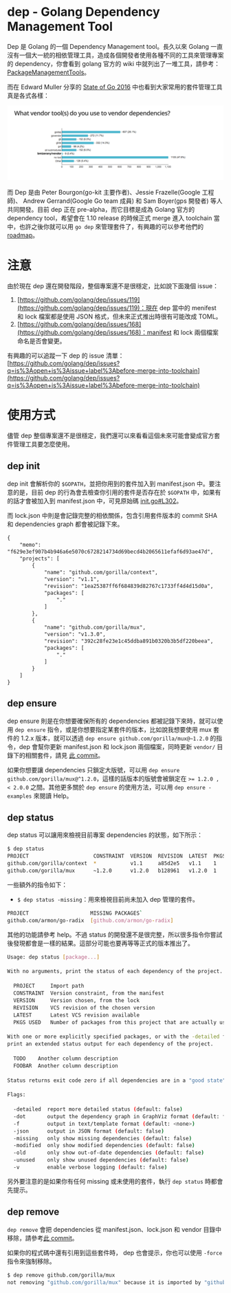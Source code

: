 # dep - Golang Dependency Management Tool

Dep 是 Golang 的一個 Dependency Management tool。長久以來 Golang 一直沒有一個大一統的相依管理工具，造成各個開發者使用各種不同的工具來管理專案的 dependency，你會看到 golang 官方的 wiki 中就列出了一堆工具，請參考：[PackageManagementTools](https://github.com/golang/go/wiki/PackageManagementTools)。

而在 Edward Muller 分享的 [State of Go 2016](http://go-talks.appspot.com/github.com/freeformz/talks/20160712_gophercon/talk.slide#1) 中也看到大家常用的套件管理工具真是各式各樣：

![image](https://raw.githubusercontent.com/kevingo/dep-example/master/screenshot/dependency.png)

而 Dep 是由 Peter Bourgon(go-kit 主要作者)、Jessie Frazelle(Google 工程師)、 Andrew Gerrand(Google Go team 成員) 和 Sam Boyer(gps 開發者) 等人共同開發。目前 dep 正在 pre-alpha，而它目標是成為 Golang 官方的 dependency tool，希望會在 1.10 release 的時候正式 merge 進入 toolchain 當中，也許之後你就可以用 `go dep` 來管理套件了，有興趣的可以參考他們的 [roadmap](https://github.com/golang/dep/wiki/Roadmap)。

# 注意

由於現在 dep 還在開發階段，整個專案還不是很穩定，比如說下面幾個 issue：

1. [https://github.com/golang/dep/issues/119](https://github.com/golang/dep/issues/119)：現在 dep 當中的 menifest 和 lock 檔案都是使用 JSON 格式，但未來正式推出時很有可能改成 TOML。
2. [https://github.com/golang/dep/issues/168](https://github.com/golang/dep/issues/168)：manifest 和 lock 兩個檔案命名是否會變更。

有興趣的可以追蹤一下 dep 的 issue 清單：[https://github.com/golang/dep/issues?q=is%3Aopen+is%3Aissue+label%3Abefore-merge-into-toolchain](https://github.com/golang/dep/issues?q=is%3Aopen+is%3Aissue+label%3Abefore-merge-into-toolchain)

# 使用方式

儘管 dep 整個專案還不是很穩定，我們還可以來看看這個未來可能會變成官方套件管理工具要怎麼使用。

## dep init
dep init 會解析你的 `$GOPATH`，並把你用到的套件加入到 manifest.json 中。要注意的是，目前 dep 的行為會去檢查你引用的套件是否存在於 `$GOPATH` 中，如果有的話才會被加入到 manifest.json 中，可見原始碼 [init.go#L302](https://github.com/golang/dep/blob/1b193f4439655572d59fe1b87035870f1a7344ca/init.go#L302)。

而 lock.json 中則是會記錄完整的相依關係，包含引用套件版本的 commit SHA 和 dependencies graph 都會被記錄下來。

```
{
    "memo": "f629e3ef907b4b946a6e5070c6728214734d69becd4b2065611efaf6d93ae47d",
    "projects": [
        {
            "name": "github.com/gorilla/context",
            "version": "v1.1",
            "revision": "1ea25387ff6f684839d82767c1733ff4d4d15d0a",
            "packages": [
                "."
            ]
        },
        {
            "name": "github.com/gorilla/mux",
            "version": "v1.3.0",
            "revision": "392c28fe23e1c45ddba891b0320b3b5df220beea",
            "packages": [
                "."
            ]
        }
    ]
}
```

## dep ensure
dep ensure 則是在你想要確保所有的 dependencies 都被記錄下來時，就可以使用 `dep ensure` 指令，或是你想要指定某套件的版本，比如說我想要使用 mux 套件的 1.2.x 版本，就可以透過 `dep ensure github.com/gorilla/mux@~1.2.0` 的指令，dep 會幫你更新 manifest.json 和 lock.json 兩個檔案，同時更新 `vendor/` 目錄下的相關套件，請見 [此 commit](https://github.com/kevingo/dep-example/commit/3d04fe77781d449620f682e66341f1a21d4177a0)。

如果你想要讓 dependencies 只鎖定大版號，可以用 `dep ensure github.com/gorilla/mux@^1.2.0`，這樣的話版本的版號會被鎖定在 `>= 1.2.0 , < 2.0.0` 之間。其他更多關於 `dep ensure` 的使用方法，可以用 `dep ensure -examples` 來閱讀 Help。

## dep status
dep status 可以讓用來檢視目前專案 dependencies 的狀態，如下所示：

```bash
$ dep status
PROJECT                     CONSTRAINT  VERSION  REVISION  LATEST  PKGS USED
github.com/gorilla/context  *           v1.1     a85d2e5   v1.1    1
github.com/gorilla/mux      ~1.2.0      v1.2.0   b128961   v1.2.0  1
```

一些額外的指令如下：

- `$ dep status -missing`：用來檢視目前尚未加入 dep 管理的套件。

```bash
PROJECT                    MISSING PACKAGES`
github.com/armon/go-radix  [github.com/armon/go-radix]
```

其他的功能請參考 help。不過 status 的開發還不是很完整，所以很多指令你嘗試後發現都會是一樣的結果。這部分可能也要再等等正式的版本推出了。

```bash
Usage: dep status [package...]

With no arguments, print the status of each dependency of the project.

  PROJECT     Import path
  CONSTRAINT  Version constraint, from the manifest
  VERSION     Version chosen, from the lock
  REVISION    VCS revision of the chosen version
  LATEST      Latest VCS revision available
  PKGS USED   Number of packages from this project that are actually used

With one or more explicitly specified packages, or with the -detailed flag,
print an extended status output for each dependency of the project.

  TODO    Another column description
  FOOBAR  Another column description

Status returns exit code zero if all dependencies are in a "good state".

Flags:

  -detailed  report more detailed status (default: false)
  -dot       output the dependency graph in GraphViz format (default: false)
  -f         output in text/template format (default: <none>)
  -json      output in JSON format (default: false)
  -missing   only show missing dependencies (default: false)
  -modified  only show modified dependencies (default: false)
  -old       only show out-of-date dependencies (default: false)
  -unused    only show unused dependencies (default: false)
  -v         enable verbose logging (default: false)
```

另外要注意的是如果你有任何 missing 或未使用的套件，執行 `dep status` 時都會先提示。

## dep remove

`dep remove` 會把 dependencies 從 manifest.json、lock.json 和 vendor 目錄中移除，請參考[此 commit](https://github.com/kevingo/dep-example/commit/28f5371615a0b65ffb22ab3f639316bf19d6a4c1)。

如果你的程式碼中還有引用到這些套件時， dep 也會提示，你也可以使用 `-force` 指令來強制移除。
 
```bash
$ dep remove github.com/gorilla/mux
not removing "github.com/gorilla/mux" because it is imported by "github.com/kevingo/dep-example" (pass -force to override)
```
